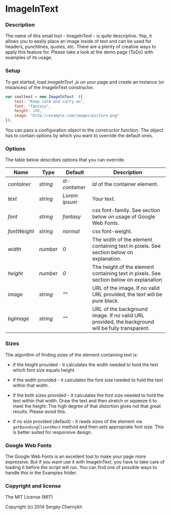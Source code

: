 # ImageInText

### Description

The name of this small tool  - ImageInText - is quite descriptive. Yep, it allows you to easily place an image inside of text and can be used for headers, punchlines, quotes, etc. There are a plenty of creative ways to apply this feature for. Please take a look at the demo page (ToDo) with examples of its usage.

### Setup

To get started, load *imageInText .js* on your page and create an instance (or instances) of the ImageInText constructor.

```javascript
var cooltext = new ImageInText  ({
	text: "Keep calm and carry on",
	font: "fantasy",
	height: 100,
	image: "http://example.com/images/picture.png"
});
```
You can pass a configuration object to the constructor function. The object has to contain options by which you want to override the default ones.

### Options
The table below describes options that you can override.

Name | Type | Default | Description
--- | --- | --- | ---
*container* | *string*  | *iit-container* | *Id* of the container element.
*text* | *string*  | *Lorem ipsum* | Your text.
*font* | *string*  | *fantasy* | сss font-family. See section below on usage of Google Web Fonts.
*fontWeight* | *string*  | *normal* | сss font-weight.
*width* | *number*  | *0* | The width of the element containing text in pixels. See section below on explanation.
*height* | *number*  | *0* | The height of the element containing text in pixels. See section below on explanation
*image* | *string*  | *""* | URL of the image. If no valid URL provided, the text will be pure black.
*bgImage* | *string*  | *""* | URL of the background image. If no valid URL provided, the background will be fully transparent.

### Sizes

The algorithm of finding sizes of the element containing text is:

- if the height provided - it calculates the width needed to hold the text which font size equals height.

-  if the width provided - it calculates the font size needed to hold the text within that width.

- if the both sizes provided - it calculates the font size needed to hold the text within that width. Draw the text and then stretch or squeeze it to meet the height. The high degree of that distortion gives not that great results. Please avoid this.

- if no size provided (default) - it reads sizes of the element via `getBoundingClientRect` method and then sets appropriate font size. This is better suited for responsive design.

### Google Web Fonts

The Google Web Fonts is an excellent tool to make your page more expressive. But if you want use it with ImageInText, you have to take care of loading it before the script will run. You can find one of possible ways to handle this in the Examples folder.

### Copyright and license

The MIT License (MIT)

Copyright (c) 2014 Sergey Chernykh
